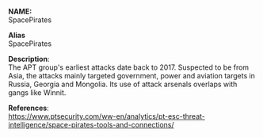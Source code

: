 **NAME:**  
SpacePirates  
  
**Alias**  
SpacePirates  

**Description**:   
The APT group's earliest attacks date back to 2017. Suspected to be from Asia, the attacks mainly targeted government, power and aviation targets in Russia, Georgia and Mongolia. Its use of attack arsenals overlaps with gangs like Winnit.

**References**:  
https://www.ptsecurity.com/ww-en/analytics/pt-esc-threat-intelligence/space-pirates-tools-and-connections/